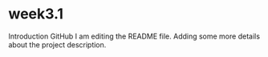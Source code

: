 # week3.1
Introduction GitHub
I am editing the README file. Adding some more details about the project description.


